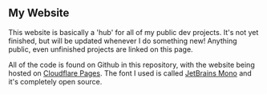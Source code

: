## My Website

This website is basically a 'hub' for all of my public dev projects. It's not yet finished, but will be updated whenever I do something new! Anything public, even unfinished projects are linked on this page.

All of the code is found on Github in this repository, with the website being hosted on [Cloudflare Pages](https://pages.cloudflare.com/). The font I used is called [JetBrains Mono](https://www.jetbrains.com/lp/mono/) and it's completely open source.
